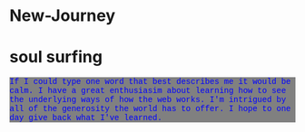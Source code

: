 # New-Journey
<html>
<style>
p{color:Blue;
Background-color:grey;
font-family:courier;
}
</style>
<h1>soul surfing</h1> 

<p>If I could type one word that best describes me it would be calm. I have a great enthusiasim about learning how to see the underlying ways of how the web works. I'm intrigued by all of the generosity the world has to offer. I hope to one day give back what I've learned. </p>
</html>
